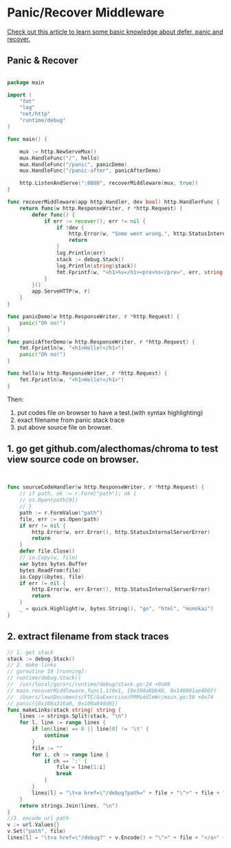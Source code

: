 # Panic/Recover Middleware
[Check out this article to learn some basic knowledge about defer, panic and recover.](DeferPanicAndRecover.md)

## Panic & Recover
```go

package main

import (
	"fmt"
	"log"
	"net/http"
	"runtime/debug"
)

func main() {

	mux := http.NewServeMux()
	mux.HandleFunc("/", hello)
	mux.HandleFunc("/panic", panicDemo)
	mux.HandleFunc("/panic-after", panicAfterDemo)

	http.ListenAndServe(":8080", recoverMiddleware(mux, true))
}

func recoverMiddleware(app http.Handler, dev bool) http.HandlerFunc {
	return func(w http.ResponseWriter, r *http.Request) {
		defer func() {
			if err := recover(); err != nil {
				if !dev {
					http.Error(w, "Some went wrong.", http.StatusInternalServerError)
					return
				}
				log.Println(err)
				stack := debug.Stack()
				log.Println(string(stack))
				fmt.Fprintf(w, "<h1>%v</h1><pre>%s</pre>", err, string(stack))
			}
		}()
		app.ServeHTTP(w, r)
	}
}

func panicDemo(w http.ResponseWriter, r *http.Request) {
	panic("Oh no!")
}

func panicAfterDemo(w http.ResponseWriter, r *http.Request) {
	fmt.Fprintln(w, "<h1>Hello!</h1>")
	panic("Oh no!")
}

func hello(w http.ResponseWriter, r *http.Request) {
	fmt.Fprintln(w, "<h1>Hello!</h1>")
}
```

Then:   
1. put codes file on browser to have a test.(with syntax highlighting)   
2. exact filename from panic stack trace  
3. put above source file on browser.
   
## 1. go get github.com/alecthomas/chroma to test view source code on browser.
```go


func sourceCodeHandler(w http.ResponseWriter, r *http.Request) {
	// if path, ok := r.Form["path"]; ok {
	// os.Open(path[0])
	// }
	path := r.FormValue("path")
	file, err := os.Open(path)
	if err != nil {
		http.Error(w, err.Error(), http.StatusInternalServerError)
		return
	}
	defer file.Close()
	// io.Copy(w, file)
	var bytes bytes.Buffer
	bytes.ReadFrom(file)
	io.Copy(&bytes, file)
	if err != nil {
		http.Error(w, err.Error(), http.StatusInternalServerError)
		return
	}
	_ = quick.Highlight(w, bytes.String(), "go", "html", "monokai")
}
```

## 2. extract filename from stack traces   
```go
// 1. get stack
stack := debug.Stack()
// 2. make links
// goroutine 19 [running]:
// runtime/debug.Stack()
// 	/usr/local/go/src/runtime/debug/stack.go:24 +0x88
// main.recoverMiddleware.func1.1(0x1, {0x100a8bb48, 0x140001ae460})
// 	/Users/lxw/Documents/FTC/GoExercise/PRMiddleWr/main.go:58 +0x74
// panic({0x100a316a0, 0x100a846d8})
func makeLinks(stack string) string {
	lines := strings.Split(stack, "\n")
	for l, line := range lines {
		if len(line) == 0 || line[0] != '\t' {
			continue
		}
		file := ""
		for i, ch := range line {
			if ch == ':' {
				file = line[1:i]
				break
			}
		}
		lines[l] = "\t<a href=\"/debug?path=" + file + "\">" + file + "</a>" + line[len(file)+1:]
	}
	return strings.Join(lines, "\n")
}
//3. encode url path
v := url.Values{}	
v.Set("path", file)
lines[l] = "\t<a href=\"/debug?" + v.Encode() + "\">" + file + "</a>" + line[len(file)+1:]
```
